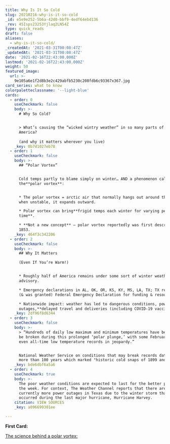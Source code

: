 ```yaml
---
title: Why Is It So Cold
slug: 20210216-why-is-it-so-cold
_id: e5e9e252-5b6a-42d0-bbf9-4edf64ebd136
_rev: 45Isps23253Yjlaq2LN54Z
type: quick_reads
draft: false
aliases:
  - why-is-it-so-cold/
_createdAt: '2021-03-31T00:08:47Z'
_updatedAt: '2021-03-31T00:08:47Z'
date: '2021-02-16T22:43:00.000Z'
lastmod: '2021-02-16T22:43:00.000Z'
weight: 50
featured_image:
  url: >-
    9e105a6e1f2d8b3e2c429abfb5230c208fdb6c93367x367.jpg
card_series: what to know
colorpaletteclassname: '--light-blue'
cards:
  - order: 0
    useCheckmark: false
    body: >-
      # Why So Cold?


      > What’s causing the “wicked wintry weather” in so many parts of
      America?  
        
      (and why it matters wherever you live)
    _key: 0b7d1027eb78
  - order: 1
    useCheckmark: false
    body: >-
      ## “Polar Vortex”


      Cold temps partly to blame simply on winter… AND a phenomenon called
      the**polar vortex**:


      * The polar vortex = arctic air that normally hangs out around the poles;
      when unstable, it expands outward.

      * Polar vortex can bring**frigid temps each winter for varying periods of
      time**.

      * **Not a new concept** – polar vortex reportedly was first described in
      1853.
    _key: 464f3c342206
  - order: 2
    useCheckmark: false
    body: >-
      ## Why It Matters  

      (Even If You’re Warm!)


      * Roughly half of America remains under some sort of winter weather
      advisory.

      * Emergency declarations in AL, OK, OR, KS, KY, MS, LA, TX; TX requested
      (& was granted) Federal Emergency Declaration for funding & resources.

      * Nationwide impact: weather has led to dangerous conditions, power
      outages,**delayed travel and deliveries (including COVID-19 vaccine)**.
    _key: 2df96f8d6344
  - order: 3
    useCheckmark: false
    body: >-
      > “Hundreds of daily low maximum and minimum temperatures have been/will
      be broken during this prolonged ‘polar plunge,’ with some February and
      even all-time low temperature records in jeopardy.”


      National Weather Service on conditions that may break records dating back
      more than 100 years which marked "historic cold snaps of 1899 and 1905."
    _key: bde6dbf6a5a6
  - order: 4
    useCheckmark: true
    body: >-
      The poor weather conditions are expected to last for the better part of
      the week. For context, The Weather Channel reports that there are
      currently more power outages in Texas due to the winter storm than
      occurred during the last major hurricane, Hurricane Harvey.
    citation: VIEW SOURCES
    _key: a096699301ee

---
```

**First Card:**

[The science behind a polar vortex:](https://www.noaa.gov/multimedia/infographic/science-behind-polar-vortex-you-might-want-to-put-on-sweater)
